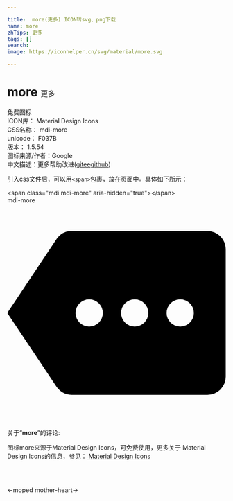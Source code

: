 ```yaml
---

title:  more(更多) ICON转svg、png下载
name: more
zhTips: 更多
tags: []
search: 
image: https://iconhelper.cn/svg/material/more.svg

---
```


# more  <small style="font-size: 60%;font-weight: 100">更多</small>


<div class="detail-page">
<p>
<span><span class="badge-success badge">免费图标</span> </span>
<br/>
<span>
ICON库：
<span class="badge-secondary badge">Material Design Icons</span> 
</span>
<br/>
<span>
CSS名称：
<span class="badge-secondary badge">mdi-more</span> 
</span>
<br/>
<span>
unicode：
<span class="badge-secondary badge">F037B</span> 
<copy-btn content='F037B' btn-title=""></copy-btn>
<copy-btn :content='String.fromCodePoint(parseInt("F037B", 16))' btn-title="复制U"></copy-btn>
</span>
<br/>
<span>
版本：
<span class="badge-secondary badge">1.5.54</span> 
</span>
<br/>
<span>图标来源/作者：<span class="badge-light badge">Google</span></span> 
<br/>
<span class="zh-detail">中文描述：<span class="badge-primary badge">更多</span><span class="help-link"><span>帮助改进</span>(<a href="https://gitee.com/liuwave/icon-helper/edit/master/json/material/more.json" target="_blank" rel="noopener noreferrer">gitee</a><a href="https://github.com/liuwave/icon-helper/edit/master/json/material/more.json" target="_blank" rel="noopener noreferrer">github</a></span>)</span><br/>
</p>
</div>
<div class="alert alert-dark">
  <i class="mdi mdi-more mdi-48px"></i>
  <i class="mdi mdi-more mdi-36px"></i>
  <i class="mdi mdi-more mdi-24px"></i>
  <i class="mdi mdi-more mdi-18px"></i>
</div>
<div>
  <p>引入css文件后，可以用<code>&lt;span&gt;</code>包裹，放在页面中。具体如下所示：    
  </p>
  <div class="alert alert-primary" style="font-size: 14px">
    &lt;span class="mdi mdi-more" aria-hidden="true"&gt;&lt;/span&gt;
    <copy-btn content='<span class="mdi mdi-more" aria-hidden="true"></span>'></copy-btn>
  </div>
  <div class="alert alert-secondary">
    <i class="mdi mdi-more"
    style="font-size: 24px"
    aria-hidden="true"></i> mdi-more
    <copy-btn content="mdi-more" btn-title="复制图标名称"></copy-btn>
  </div>
</div>
<div id="svg" class="svg-wrap">
<svg xmlns="http://www.w3.org/2000/svg" viewBox="0 0 24 24"><path d="M19,13.5A1.5,1.5 0 0,1 17.5,12A1.5,1.5 0 0,1 19,10.5A1.5,1.5 0 0,1 20.5,12A1.5,1.5 0 0,1 19,13.5M14,13.5A1.5,1.5 0 0,1 12.5,12A1.5,1.5 0 0,1 14,10.5A1.5,1.5 0 0,1 15.5,12A1.5,1.5 0 0,1 14,13.5M9,13.5A1.5,1.5 0 0,1 7.5,12A1.5,1.5 0 0,1 9,10.5A1.5,1.5 0 0,1 10.5,12A1.5,1.5 0 0,1 9,13.5M22,3H7C6.31,3 5.77,3.35 5.41,3.88L0,12L5.41,20.11C5.77,20.64 6.37,21 7.06,21H22A2,2 0 0,0 24,19V5C24,3.89 23.1,3 22,3Z" /></svg>
</div>
<detail full-name='mdi-more'></detail>
<div class="icon-detail__container">
<p>关于“<b>more</b>”的评论:</p>
</div>
<Vssue title="关于“more”的评论" />    
<div><p>图标more来源于Material Design Icons，可免费使用，更多关于 Material Design Icons的信息，参见：<a target="_blank" href="https://iconhelper.cn/material.html"> Material Design Icons</a>
</p></div>

<div style="padding:2rem 0 " class="page-nav"><p class="inner"><span class="prev">←<router-link to="/icon/moped.html">moped</router-link></span> <span class="next"><router-link to="/icon/mother-heart.html">mother-heart</router-link>→</span></p></div>

